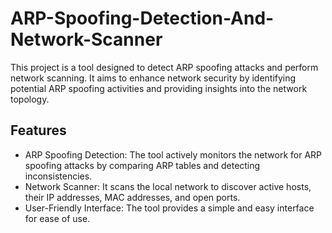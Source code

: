 # ARP-Spoofing-Detection-And-Network-Scanner

This project is a tool designed to detect ARP spoofing attacks and perform network scanning. It aims to enhance network security by identifying potential ARP spoofing activities and providing insights into the network topology.

## Features

- ARP Spoofing Detection: The tool actively monitors the network for ARP spoofing attacks by comparing ARP tables and detecting inconsistencies.
- Network Scanner: It scans the local network to discover active hosts, their IP addresses, MAC addresses, and open ports.
- User-Friendly Interface: The tool provides a simple and easy interface for ease of use.
